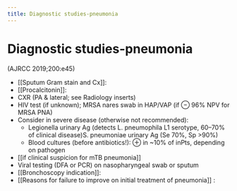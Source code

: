 ```yaml
---
title: Diagnostic studies-pneumonia
---
```


# Diagnostic studies-pneumonia

(AJRCC 2019;200:e45)

- [[Sputum Gram stain and Cx]]:
- [[Procalcitonin]]:
- CXR (PA & lateral; see Radiology inserts)
- HIV test (if unknown); MRSA nares swab in HAP/VAP (if ⊖ 96% NPV for MRSA PNA)
- Consider in severe disease (otherwise not recommended):
  - Legionella urinary Ag (detects L. pneumophila L1 serotype, 60–70% of clinical disease)S. pneumoniae urinary Ag (Se 70%, Sp >90%)
  - Blood cultures (before antibiotics!): ⊕ in ~10% of inPts, depending on pathogen
- [[if clinical suspicion for mTB pneumonia]]
- Viral testing (DFA or PCR) on nasopharyngeal swab or sputum
- [[Bronchoscopy indication]]:
- [[Reasons for failure to improve on initial treatment of pneumonia]] :
